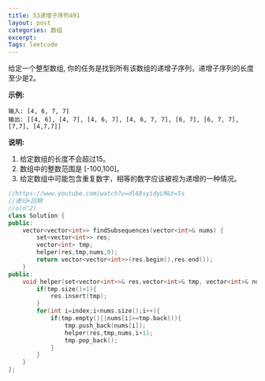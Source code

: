 ```yaml
---
title: 53递增子序列491
layout: post
categories: 数组
excerpt: 
Tags: leetcode
---
```


给定一个整型数组, 你的任务是找到所有该数组的递增子序列，递增子序列的长度至少是2。

**示例:**

```
输入: [4, 6, 7, 7]
输出: [[4, 6], [4, 7], [4, 6, 7], [4, 6, 7, 7], [6, 7], [6, 7, 7], [7,7], [4,7,7]]
```

**说明:**

1. 给定数组的长度不会超过15。
2. 数组中的整数范围是 [-100,100]。
3. 给定数组中可能包含重复数字，相等的数字应该被视为递增的一种情况。

```c++
//https://www.youtube.com/watch?v=dl68syidyLM&t=5s
//递归+回朔
//o(n^2)
class Solution {
public:
    vector<vector<int>> findSubsequences(vector<int>& nums) {
        set<vector<int>> res;
        vector<int> tmp;
        helper(res,tmp,nums,0);
        return vector<vector<int>>(res.begin(),res.end());
    }
public:
    void helper(set<vector<int>>& res,vector<int>& tmp, vector<int>& nums, int index){
        if(tmp.size()>1){
            res.insert(tmp);
        }
        for(int i=index;i<nums.size();i++){
            if(tmp.empty()||nums[i]>=tmp.back()){
                tmp.push_back(nums[i]);
                helper(res,tmp,nums,i+1);
                tmp.pop_back();
            }
        }
    }
};
```

